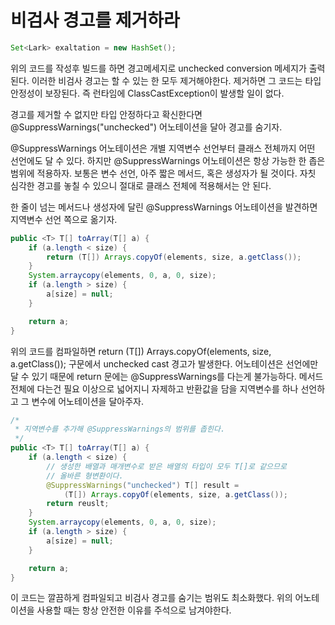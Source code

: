 # 비검사 경고를 제거하라
```java
Set<Lark> exaltation = new HashSet();
```
위의 코드를 작성후 빌드를 하면 경고메세지로 unchecked conversion 메세지가 출력된다. 이러한 비검사 경고는 할 수 있는 한 모두 제거해야한다. 제거하면 그 코드는 타입 안정성이 보장된다. 즉 런타임에 ClassCastException이 발생할 일이 없다.

경고를 제거할 수 없지만 타입 안정하다고 확신한다면 @SuppressWarnings("unchecked") 어노테이션을 달아 경고를 숨기자.

@SuppressWarnings 어노테이션은 개별 지역변수 선언부터 클래스 전체까지 어떤 선언에도 달 수 있다. 하지만 @SuppressWarnings 어노테이션은 항상 가능한 한 좁은 범위에 적용하자. 보통은 변수 선언, 아주 짧은 메서드, 혹은 생성자가 될 것이다. 자칫 심각한 경고를 놓칠 수 있으니 절대로 클래스 전체에 적용해서는 안 된다.

한 줄이 넘는 메서드나 생성자에 달린 @SuppressWarnings 어노테이션을 발견하면 지역변수 선언 쪽으로 옮기자.
```java
public <T> T[] toArray(T[] a) {
    if (a.length < size) {
        return (T[]) Arrays.copyOf(elements, size, a.getClass());
    }
    System.arraycopy(elements, 0, a, 0, size);
    if (a.length > size) {
        a[size] = null;
    }

    return a;
}
```
위의 코드를 컴파일하면 return (T[]) Arrays.copyOf(elements, size, a.getClass()); 구문에서 unchecked cast 경고가 발생한다. 어노테이션은 선언에만 달 수 있기 때문에 return 문에는 @SuppressWarnings를 다는게 불가능하다. 메서드 전체에 다는건 필요 이상으로 넓어지니 자제하고 반환값을 담을 지역변수를 하나 선언하고 그 변수에 어노테이션을 달아주자.

```java
/*
 * 지역변수를 추가해 @SuppressWarnings의 범위를 좁힌다.
 */
public <T> T[] toArray(T[] a) {
    if (a.length < size) {
        // 생성한 배열과 매개변수로 받은 배열의 타입이 모두 T[]로 같으므로
        // 올바른 형변환이다.
        @SuppressWarnings("unchecked") T[] result = 
            (T[]) Arrays.copyOf(elements, size, a.getClass());
        return reuslt;
    }
    System.arraycopy(elements, 0, a, 0, size);
    if (a.length > size) {
        a[size] = null;
    }

    return a;
}
```
이 코드는 깔끔하게 컴파일되고 비검사 경고를 숨기는 범위도 최소화했다. 위의 어노테이션을 사용할 때는 항상 안전한 이유를 주석으로 남겨야한다.
